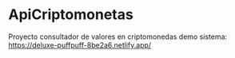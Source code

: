 # ApiCriptomonetas
Proyecto consultador de valores en criptomonedas
demo sistema: https://deluxe-puffpuff-8be2a6.netlify.app/
